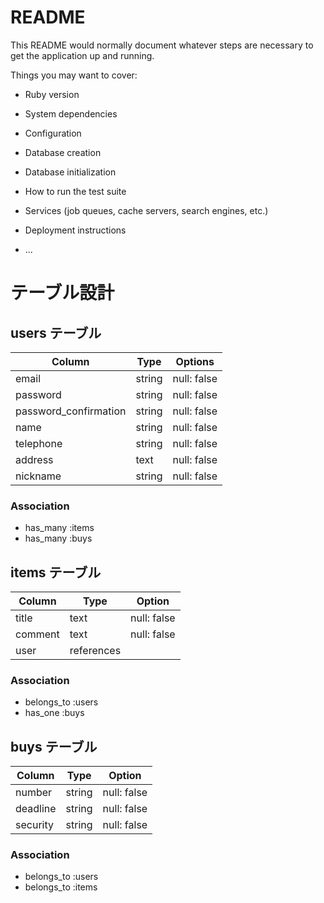# README

This README would normally document whatever steps are necessary to get the
application up and running.

Things you may want to cover:

* Ruby version

* System dependencies

* Configuration

* Database creation

* Database initialization

* How to run the test suite

* Services (job queues, cache servers, search engines, etc.)

* Deployment instructions

* ...


# テーブル設計


## users テーブル

| Column                | Type   | Options     |
| --------------------- | ------ | ----------- |
| email                 | string | null: false |
| password              | string | null: false |
| password_confirmation | string | null: false |
| name                  | string | null: false |
| telephone             | string | null: false |
| address               | text   | null: false |
| nickname              | string | null: false |

### Association

- has_many :items
- has_many :buys

## items テーブル

| Column  | Type       | Option      |
| ------- | ---------- | ----------- |
| title   | text       | null: false |
| comment | text       | null: false |
| user    | references |             |

### Association

- belongs_to :users
- has_one :buys

## buys テーブル

| Column   | Type   | Option      |
| -------- | ------ | ----------- |
| number   | string | null: false |
| deadline | string | null: false |
| security | string | null: false |

### Association

- belongs_to :users
- belongs_to :items
